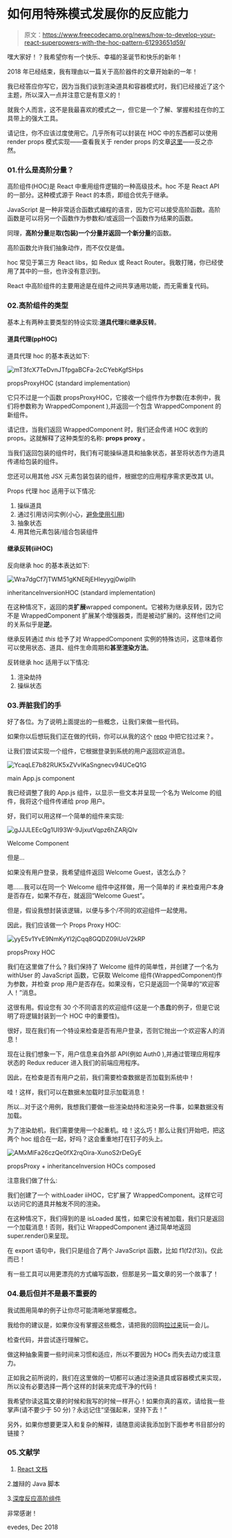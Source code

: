 # 如何用特殊模式发展你的反应能力

> 原文：<https://www.freecodecamp.org/news/how-to-develop-your-react-superpowers-with-the-hoc-pattern-61293651d59/>

嘿大家好！？我希望你有一个快乐、幸福的圣诞节和快乐的新年！

2018 年已经结束，我有理由以一篇关于高阶器件的文章开始新的一年！

我已经答应你写它，因为当我们谈到渲染道具和容器模式时，我们已经接近了这个主题，所以深入一点并注意它是有意义的！

就我个人而言，这不是我最喜欢的模式之一，但它是一个了解、掌握和挂在你的工具带上的强大工具。

请记住，你不应该过度使用它。几乎所有可以封装在 HOC 中的东西都可以使用 render props 模式实现——查看我关于 render props 的文章[这里](https://medium.freecodecamp.org/how-to-develop-your-react-superpowers-with-the-render-props-pattern-b74e68c6d053)——反之亦然。

### 01.什么是高阶分量？

高阶组件(HOC)是 React 中重用组件逻辑的一种高级技术。hoc 不是 React API 的一部分。这种模式源于 React 的本质，即组合优先于继承。

JavaScript 是一种非常适合函数式编程的语言，因为它可以接受高阶函数。高阶函数是可以将另一个函数作为参数和/或返回一个函数作为结果的函数。

同理，**高阶分量**是**取(包装)一个分量并返回一个新分量**的函数。

高阶函数允许我们抽象动作，而不仅仅是值。

hoc 常见于第三方 React libs，如 Redux 或 React Router。我敢打赌，你已经使用了其中的一些，也许没有意识到。

React 中高阶组件的主要用途是在组件之间共享通用功能，而无需重复代码。

### 02.高阶组件的类型

基本上有两种主要类型的特设实现:**道具代理**和**继承反转**。

#### 道具代理(ppHOC)

道具代理 hoc 的基本表达如下:

![mT3fcX7TeDvnJTfpgaBCFa-2cCYebKgfSHps](img/55af9aaa7665db40487a4f2935aa65a6.png)

propsProxyHOC (standard implementation)

它只不过是一个函数 propsProxyHOC，它接收一个组件作为参数(在本例中，我们将参数称为 WrappedComponent ),并返回一个包含 WrappedComponent 的新组件。

请记住，当我们返回 WrappedComponent 时，我们还会传递 HOC 收到的 props。这就解释了这种类型的名称: **props proxy** 。

当我们返回包装的组件时，我们有可能操纵道具和抽象状态，甚至将状态作为道具传递给包装的组件。

您还可以用其他 JSX 元素包装包装的组件，根据您的应用程序需求更改其 UI。

Props 代理 hoc 适用于以下情况:

1.  操纵道具
2.  通过引用访问实例(小心，[避免使用引用](https://reactjs.org/docs/refs-and-the-dom.html))
3.  抽象状态
4.  用其他元素包装/组合包装组件

#### 继承反转(iiHOC)

反向继承 hoc 的基本表达如下:

![Wra7dgCf7jTWM51gKNERjEHIeyygj0wipllh](img/3cca50ebecb0715f266897370f9ca11c.png)

inheritanceInversionHOC (standard implementation)

在这种情况下，返回的类**扩展**wrapped component。它被称为继承反转，因为它不是 WrappedComponent 扩展某个增强器类，而是被动扩展的。这样他们之间的关系似乎是**逆**。

继承反转通过 *this* 给予了对 WrappedComponent 实例的特殊访问，这意味着你可以使用状态、道具、组件生命周期和**甚至渲染方法**。

反转继承 hoc 适用于以下情况:

1.  渲染劫持
2.  操纵状态

### 03.弄脏我们的手

好了各位。为了说明上面提出的一些概念，让我们来做一些代码。

如果你以后想玩我们正在做的代码，你可以从我的这个 [repo](https://github.com/evedes/higher-order-components) 中把它拉过来？。

让我们尝试实现一个组件，它根据登录到系统的用户返回欢迎消息。

![YcaqLE7b82RUK5xZVvIKaSngnecv94UCeQ1G](img/c7e0694461d3d85decd6ef85812b09d1.png)

main App.js component

我已经调整了我的 App.js 组件，以显示一些文本并呈现一个名为 Welcome 的组件，我将这个组件传递给 prop 用户。

好，我们可以用这样一个简单的组件来实现:

![gJJJLEEcQg1UI93W-9JjxutVqpz6hZARjQIv](img/6c40477413f11628275fa6fb0b834bef.png)

Welcome Component

但是…

如果没有用户登录，我希望组件返回 Welcome Guest，该怎么办？

嗯……我可以在同一个 Welcome 组件中这样做，用一个简单的 if 来检查用户本身是否存在，如果不存在，就返回“Welcome Guest”。

但是，假设我想封装该逻辑，以便与多个/不同的欢迎组件一起使用。

因此，我们应该做一个 Props Proxy HOC:

![yyE5v1YvE9NmKyYI2jCqq8GQDZ09iUoV2kRP](img/2fe6093d53c12a8c5b9aeccb0806ba6d.png)

propsProxy HOC

我们在这里做了什么？我们保持了 Welcome 组件的简单性，并创建了一个名为 withUser 的 JavaScript 函数，它获取 Welcome 组件(WrappedComponent)作为参数，并检查 prop 用户是否存在。如果没有，它只是返回一个简单的“欢迎客人！”消息。

这很有用。假设您有 30 个不同语言的欢迎组件(这是一个愚蠢的例子，但是它说明了将逻辑封装到一个 HOC 中的重要性)。

很好，现在我们有一个特设来检查是否有用户登录，否则它抛出一个欢迎客人的消息！

现在让我们想象一下，用户信息来自外部 API(例如 Auth0 ),并通过管理应用程序状态的 Redux reducer 进入我们的前端应用程序。

因此，在检查是否有用户之前，我们需要检查数据是否加载到系统中！

哇！这样，我们可以在数据未加载时显示加载消息！

所以…对于这个用例，我想我们要做一些渲染劫持和渲染另一件事，如果数据没有加载。

为了渲染劫机，我们需要使用一个起重机。哇！这么巧！那么让我们开始吧，把这两个 hoc 组合在一起，好吗？这会重重地打在钉子的头上。

![AMxMlFa26czQe0fX2rqOira-XunoS2rDeGyE](img/a7928f4313ec19e48bf0153d45938b6d.png)

propsProxy + inheritanceInversion HOCs composed

注意我们做了什么:

我们创建了一个 withLoader iiHOC，它扩展了 WrappedComponent。这样它可以访问它的道具并触发不同的渲染。

在这种情况下，我们得到的是 isLoaded 属性，如果它没有被加载，我们只是返回一个加载消息！否则，我们让 WrappedComponent 通过简单地返回 super.render()来呈现。

在 export 语句中，我们只是组合了两个 JavaScript 函数，比如 f1(f2(f3))。仅此而已！

有一些工具可以用更漂亮的方式编写函数，但那是另一篇文章的另一个故事了！

### 04.最后但并不是最不重要的

我试图用简单的例子让你尽可能清晰地掌握概念。

我给你的建议是，如果你没有掌握这些概念，请把我的回购[拉过来](https://github.com/evedes/higher-order-components)玩一会儿。

检查代码，并尝试逐行理解它。

做这种抽象需要一些时间来习惯和适应，所以不要因为 HOCs 而失去动力或注意力。

正如我之前所说的，我们在这里做的一切都可以通过渲染道具或容器模式来实现，所以没有必要选择一两个这样的封装来完成干净的代码！

我希望你读这篇文章的时候和我写的时候一样开心！如果你真的喜欢，请给我一些掌声(请不要少于 50 分)？永远记住“坚强起来，坚持下去！”

另外，如果你想要更深入和复杂的解释，请随意阅读我添加到下面参考书目部分的链接？

### 05.文献学

1.  [React 文档](https://reactjs.org/docs/getting-started.html)

2.雄辩的 Java 脚本

3.[深度反应高阶组件](https://medium.com/@franleplant/react-higher-order-components-in-depth-cf9032ee6c3e)

非常感谢！

evedes, Dec 2018